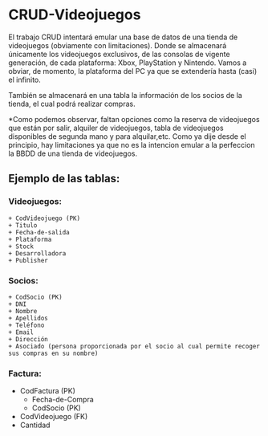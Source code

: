 # CRUD-Videojuegos

El trabajo CRUD intentará emular una base de datos de una tienda de videojuegos (obviamente con limitaciones). Donde se almacenará únicamente los videojuegos exclusivos, de las consolas de vigente generación, de cada plataforma: Xbox, PlayStation y Nintendo. Vamos a obviar, de momento, la plataforma del PC ya que se extendería hasta (casi) el infinito.

También se almacenará en una tabla la información de los socios de la tienda, el cual podrá realizar compras.

*Como podemos observar, faltan opciones como la reserva de videojuegos que están por salir, alquiler de videojuegos, tabla de videojuegos disponibles de segunda mano y para alquilar,etc. Como ya dije desde el principio, hay limitaciones ya que no es la intencion emular a la perfeccion la BBDD de una tienda de videojuegos.


## Ejemplo de las tablas:

### Videojuegos:
    + CodVideojuego (PK)
    + Titulo
    + Fecha-de-salida
    + Plataforma
    + Stock
    + Desarrolladora
    + Publisher
    
    
### Socios:
    + CodSocio (PK)
    + DNI
    + Nombre
    + Apellidos
    + Teléfono
    + Email
    + Dirección
    + Asociado (persona proporcionada por el socio al cual permite recoger sus compras en su nombre)
    
### Factura:
  + CodFactura (PK)
	+ Fecha-de-Compra
	+ CodSocio (PK)
  + CodVideojuego (FK)
  + Cantidad
